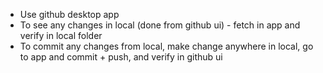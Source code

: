 - Use github desktop app
- To see any changes in local (done from github ui) - fetch in app and verify in local folder
- To commit any changes from local, make change anywhere in local, go to app and commit + push, and verify in github ui
